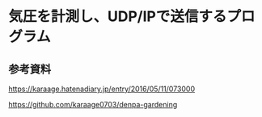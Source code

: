 # 気圧を計測し、UDP/IPで送信するプログラム
## 参考資料
https://karaage.hatenadiary.jp/entry/2016/05/11/073000

https://github.com/karaage0703/denpa-gardening
